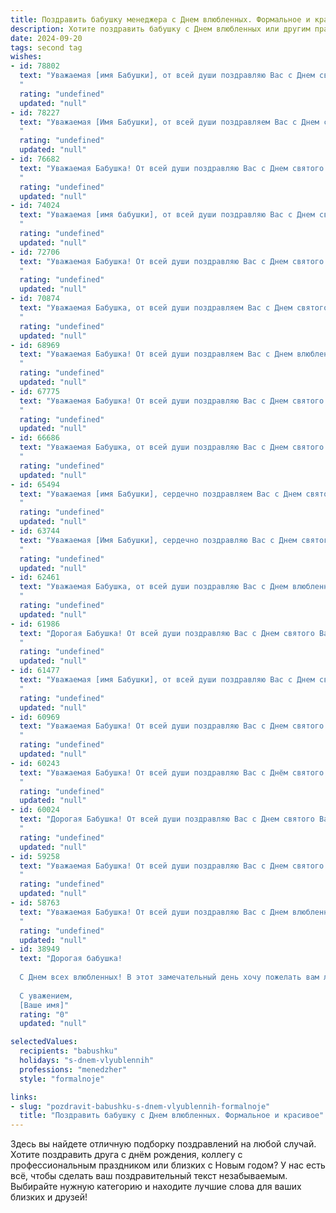 ```yaml
---
title: Поздравить бабушку менеджера с Днем влюбленных. Формальное и красивое
description: Хотите поздравить бабушку с Днем влюбленных или другим праздником? Наш ИИ создаст незабываемое поздравление, а вы обязательно выделитесь среди других.  
date: 2024-09-20
tags: second tag
wishes:
- id: 78802
  text: "Уважаемая [имя Бабушки], от всей души поздравляю Вас с Днем святого Валентина! Желаю Вам крепкого здоровья, семейного благополучия, счастья и любви! Пусть Ваша душа всегда будет полна тепла и радости, а сердце - любви и заботы.
  "
  rating: "undefined"
  updated: "null"
- id: 78227
  text: "Уважаемая [Имя Бабушки], от всей души поздравляем Вас с Днем святого Валентина! Пусть этот день принесет Вам много любви, тепла и душевного равновесия. Желаем Вам крепкого здоровья, благополучия и добрых новостей. Пусть Ваши дни будут полны заботой и радостью, а сердце всегда остаётся юным и полным любви!
  "
  rating: "undefined"
  updated: "null"
- id: 76682
  text: "Уважаемая Бабушка! От всей души поздравляю Вас с Днем святого Валентина! Желаю Вам любви, заботы, тепла и радости в этот день. Пусть Ваша жизнь будет наполнена счастьем и душевным спокойствием.
  "
  rating: "undefined"
  updated: "null"
- id: 74024
  text: "Уважаемая [имя бабушки], от всей души поздравляю Вас с Днем святого Валентина! Желаю Вам крепкого здоровья, семейного благополучия и много радости в Вашей жизни. Пусть любовь и забота окружают Вас всегда.
  "
  rating: "undefined"
  updated: "null"
- id: 72706
  text: "Уважаемая Бабушка! От всей души поздравляю Вас с Днем святого Валентина! Пусть этот день подарит Вам море любви, нежности и радостных моментов. Желаю Вам крепкого здоровья, благополучия и много-много счастья!
  "
  rating: "undefined"
  updated: "null"
- id: 70874
  text: "Уважаемая Бабушка, от всей души поздравляем Вас с Днем святого Валентина! Желаем Вам любви, тепла и радости в этот прекрасный день. Пусть Ваша жизнь будет наполнена заботой, вниманием и душевным спокойствием. С праздником!
  "
  rating: "undefined"
  updated: "null"
- id: 68969
  text: "Уважаемая Бабушка! От всей души поздравляем Вас с Днем влюбленных! Желаем Вам душевного тепла, любви и заботы в этот прекрасный день! Пусть праздничная атмосфера праздника  наполнит Вас радостью и счастьем!
  "
  rating: "undefined"
  updated: "null"
- id: 67775
  text: "Уважаемая Бабушка! От всей души поздравляю Вас с Днем святого Валентина! Желаю Вам океан любви, тепла и внимания от близких людей! Пусть этот день станет для Вас настоящим праздником, наполненным радостью и нежностью. Крепкого здоровья, благополучия и всех благ!
  "
  rating: "undefined"
  updated: "null"
- id: 66686
  text: "Уважаемая Бабушка, от всей души поздравляю Вас с Днем святого Валентина! Желаю Вам  радости, любви и тепла в этот прекрасный день. Пусть  Ваше сердце  будет  заполнено  счастьем   и  нежностью,  а  жизнь  будет  наполнена   яркими  и  радостными   моментами.
  "
  rating: "undefined"
  updated: "null"
- id: 65494
  text: "Уважаемая [имя Бабушки], сердечно поздравляем Вас с Днем святого Валентина! Желаем Вам  яркой  и  полной  любви  жизни,  окруженной  заботой  и  вниманием  близких. Пусть  Ваше  сердце  всегда  будет  наполнено  радостью  и  теплом. С праздником!
  "
  rating: "undefined"
  updated: "null"
- id: 63744
  text: "Уважаемая [Имя Бабушки], сердечно поздравляю Вас с Днем святого Валентина! Желаю Вам крепкого здоровья, душевного тепла и множества прекрасных моментов в кругу семьи. Пусть Ваша жизнь будет наполнена любовью, заботой и радостью!
  "
  rating: "undefined"
  updated: "null"
- id: 62461
  text: "Уважаемая Бабушка, от всей души поздравляю Вас с Днем влюбленных! Пусть эта прекрасная традиция наполнит Вашу жизнь теплом, заботой и любовью близких людей. Желаю Вам крепкого здоровья, безграничного счастья и благополучия!
  "
  rating: "undefined"
  updated: "null"
- id: 61986
  text: "Дорогая Бабушка! От всей души поздравляю Вас с Днем святого Валентина! Желаю Вам крепкого здоровья, душевного тепла и много радостных мгновений в кругу любящих Вас людей. Пусть этот день подарит Вам яркие эмоции и ощущение настоящей любви!
  "
  rating: "undefined"
  updated: "null"
- id: 61477
  text: "Уважаемая [имя Бабушки], от всей души поздравляю Вас с Днем святого Валентина! Желаю Вам любви, тепла  в сердце и море радостных моментов! Пусть  Ваша жизнь будет наполнена заботой и  вниманием близких людей.
  "
  rating: "undefined"
  updated: "null"
- id: 60969
  text: "Уважаемая Бабушка! От всей души поздравляю Вас с Днем святого Валентина! Желаю Вам океан любви, тепла и душевного спокойствия. Пусть этот день подарит Вам множество приятных моментов и радостных улыбок.
  "
  rating: "undefined"
  updated: "null"
- id: 60243
  text: "Уважаемая Бабушка! От всей души поздравляю Вас с Днём святого Валентина! Пусть этот день наполнится любовью, теплом и приятными сюрпризами. Желаю Вам крепкого здоровья, благополучия и неиссякаемой энергии. Пусть Ваша жизнь будет яркой и насыщенной, как и Ваша работа в сфере менеджмента.
  "
  rating: "undefined"
  updated: "null"
- id: 60024
  text: "Дорогая Бабушка! От всей души поздравляю Вас с Днем святого Валентина! Желаю Вам много тепла, любви и нежности в этот чудесный день. Пусть Ваша жизнь будет наполнена радостью и счастьем!
  "
  rating: "undefined"
  updated: "null"
- id: 59258
  text: "Уважаемая Бабушка! От всей души поздравляю Вас с Днем святого Валентина! Желаю Вам любви, тепла, семейного уюта и  радости  в этот день. Пусть Ваше сердце всегда будет полным нежности и заботы.
  "
  rating: "undefined"
  updated: "null"
- id: 58763
  text: "Уважаемая Бабушка! От всей души поздравляю Вас с Днем влюбленных! Желаю Вам тепла, любви и радости в этот светлый праздник. Пусть Ваша жизнь всегда будет наполнена заботой и вниманием близких, а работа менеджера приносит Вам только удовлетворение и приятные моменты.
  "
  rating: "undefined"
  updated: "null"
- id: 38949
  text: "Дорогая бабушка!
  
  С Днем всех влюбленных! В этот замечательный день хочу пожелать вам любви, тепла и заботы, которые вы щедро дарите окружающим. Ваш мудрый взгляд на жизнь и умение быть рядом в любое время служат для меня настоящим примером. Пусть каждый ваш день будет наполнен радостью и счастьем, а близкие дарят вам только самые нежные чувства.
  
  С уважением,
  [Ваше имя]"
  rating: "0"
  updated: "null"

selectedValues:
  recipients: "babushku"
  holidays: "s-dnem-vlyublennih"
  professions: "menedzher"
  style: "formalnoje"

links:
- slug: "pozdravit-babushku-s-dnem-vlyublennih-formalnoje"
  title: "Поздравить бабушку с Днем влюбленных. Формальное и красивое"
---
```


Здесь вы найдете отличную подборку поздравлений на любой случай. 
Хотите поздравить друга с днём рождения, коллегу с профессиональным праздником или близких с Новым годом? У нас есть всё, чтобы сделать ваш поздравительный текст незабываемым. Выбирайте нужную категорию и находите лучшие слова для ваших близких и друзей!
